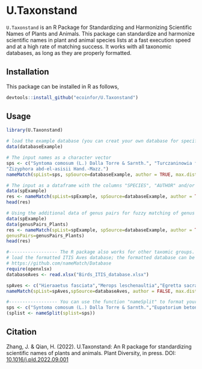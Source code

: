 # U.Taxonstand

`U.Taxonstand` is an R Package for Standardizing and Harmonizing Scientific Names of Plants and Animals. This package can standardize and harmonize scientific names in plant and animal species lists at a fast execution speed and at a high rate of matching success. It works with all taxonomic databases, as long as they are properly formatted. 

## Installation

This package can be installed in R as follows,

```r
devtools::install_github("ecoinfor/U.Taxonstand")
```

## Usage

```r
library(U.Taxonstand)

# load the example database (you can creat your own database for specific taxomic groups)
data(databaseExample)

# The input names as a character vector
sps <- c("Syntoma comosum (L.) Dalla Torre & Sarnth.", "Turczaninowia fastigiata (Fisch.) DC.",
"Zizyphora abd-el-asisii Hand.-Mazz.")
nameMatch(spList=sps, spSource=databaseExample, author = TRUE, max.distance= 1)

# The input as a dataframe with the columns "SPECIES", "AUTHOR" and/or "RANK"
data(spExample)
res <- nameMatch(spList=spExample, spSource=databaseExample, author = TRUE, max.distance= 1)
head(res)

# Using the additional data of genus pairs for fuzzy matching of genus names
data(spExample)
data(genusPairs_Plants)
res <- nameMatch(spList=spExample, spSource=databaseExample, author = TRUE, max.distance= 1, 
genusPairs=genusPairs_Plants)
head(res)

#------------------ The R package also works for other taxomic groups. The below is an exmaple for birds
# load the formatted ITIS Aves database; the formatted database can be downloaded here:
# https://github.com/nameMatch/Database
require(openxlsx)
databaseAves <- read.xlsx("Birds_ITIS_database.xlsx")

spAves <- c("Hieraaetus fasciata","Merops leschenaultia","Egretta sacra","Sturnia philippensis","Phoenicurus caeruleocephala","Enicurus maculates","Orthotomus cucullatus","Phalacrocorax carbo")
nameMatch(spList=spAves,spSource=databaseAves, author = FALSE, max.distance= 1)

#------------------ You can use the function "nameSplit" to format your species name list
sps <- c("Syntoma comosum (L.) Dalla Torre & Sarnth.","Eupatorium betoniciforme f. alternifolium Hicken","Turczaninowia fastigiata (Fisch.) DC.","Zizyphora abd-el-asisii Hand.-Mazz.","Baccharis X paulopolitana I.L.Teodoro & W.Hoehne","Accipiter albogularis woodfordi (Sharpe, 1888)")
(splist <- nameSplit(splist=sps))
```

## Citation

Zhang, J. & Qian, H. (2022). U.Taxonstand: An R package for standardizing scientific names of plants and animals. Plant Diversity, in press. DOI: [10.1016/j.pld.2022.09.001](https://doi.org/10.1016/j.pld.2022.09.001)
